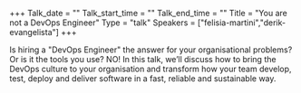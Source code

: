 +++
Talk_date = ""
Talk_start_time = ""
Talk_end_time = ""
Title = "You are not a DevOps Engineer"
Type = "talk"
Speakers = ["felisia-martini","derik-evangelista"]
+++

Is hiring a "DevOps Engineer" the answer for your organisational problems? Or is it the tools you use? NO! In this talk, we’ll discuss how to bring the DevOps culture to your organisation and transform how your team develop, test, deploy and deliver software in a fast, reliable and sustainable way.

